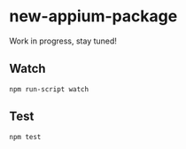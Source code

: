 new-appium-package
===================

Work in progress, stay tuned!

## Watch

```
npm run-script watch
```

## Test

```
npm test
```
